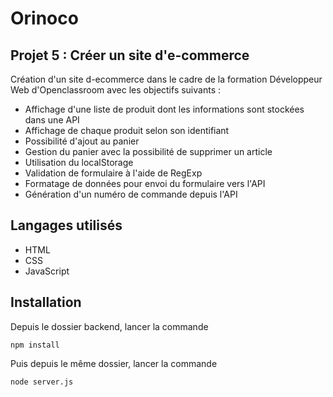 # Orinoco
## Projet 5 : Créer un site d'e-commerce
Création d'un site d-ecommerce dans le cadre de la formation Développeur Web d'Openclassroom avec les objectifs suivants :

- Affichage d'une liste de produit dont les informations sont stockées dans une API
- Affichage de chaque produit selon son identifiant
- Possibilité d'ajout au panier
- Gestion du panier avec la possibilité de supprimer un article
- Utilisation du localStorage
- Validation de formulaire à l'aide de RegExp
- Formatage de données pour envoi du formulaire vers l'API
- Génération d'un numéro de commande depuis l'API

## Langages utilisés

- HTML
- CSS
- JavaScript

## Installation

Depuis le dossier backend, lancer la commande 

```npm install```

Puis depuis le même dossier, lancer la commande 

```node server.js```
